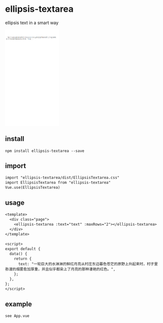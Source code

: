 # ellipsis-textarea
ellipsis text in a smart way

<img src="/192.168.1.3_8080_(iPhone%206_7_8).png" width = "35%"  alt="" align=center />

## install
```
npm install ellipsis-textarea --save
```
## import
```
import "ellipsis-textarea/dist/EllipsisTextarea.css"
import EllipsisTextarea from "ellipsis-textarea"
Vue.use(EllipsisTextarea)
```
## usage
```
<template>
  <div class="page">
    <ellipsis-textarea :text="text" :maxRows="2"></ellipsis-textarea>
  </div>
</template>

<script>
export default {
  data() {
    return {
      text: "一轮巨大的水淋淋的鲜红月亮从村庄东边暮色苍茫的原野上升起来时，村子里弥漫的烟雾愈加厚重，并且似乎都染上了月亮的那种凄艳的红色。",
    };
  },
};
</script>
```
## example
```
see App.vue
```
